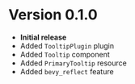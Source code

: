 # Version 0.1.0

- **Initial release**
- Added `TooltipPlugin` plugin
- Added `Tooltip` component
- Added `PrimaryTooltip` resource
- Added `bevy_reflect` feature